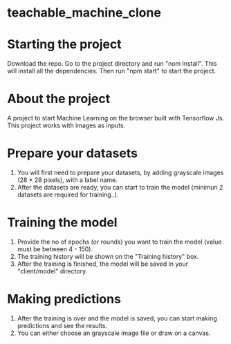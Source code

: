 # teachable_machine_clone

# Starting the project
Download the repo.
Go to the project directory and run "nom install". This will install all the dependencies.
Then run "npm start" to start the project.

# About the project
A project to start Machine Learning on the browser built with Tensorflow Js. This project works with images as inputs.

# Prepare your datasets
1. You will first need to prepare your datasets, by adding grayscale images (28 * 28 pixels), with a label name.
2. After the datasets are ready, you can start to train the model (minimun 2 datasets are required for training..).

# Training the model
1. Provide the no of epochs (or rounds) you want to train the model (value must be between 4 - 150).
2. The training history will be shown on the "Training history" box.
3. After the training is finished, the model will be saved in your "client/model" directory.

# Making predictions
1. After the training is over and the model is saved, you can start making predictions and see the results.
2. You can either choose an grayscale image file or draw on a canvas.
